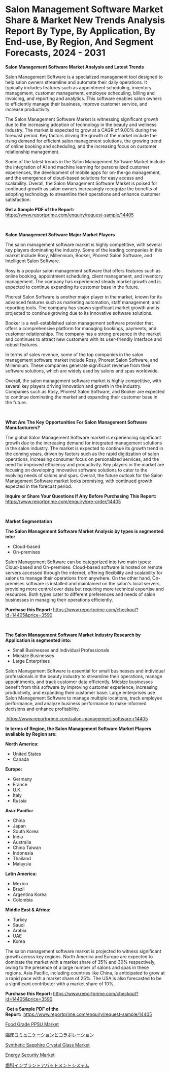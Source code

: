 <p><h1>Salon Management Software Market Share & Market New Trends Analysis Report By Type, By Application, By End-use, By Region, And Segment Forecasts, 2024 - 2031</h1></p><p><strong>Salon Management Software Market Analysis and Latest Trends</strong></p>
<p><p>Salon Management Software is a specialized management tool designed to help salon owners streamline and automate their daily operations. It typically includes features such as appointment scheduling, inventory management, customer management, employee scheduling, billing and invoicing, and reporting and analytics. This software enables salon owners to efficiently manage their business, improve customer service, and increase productivity.</p><p>The Salon Management Software Market is witnessing significant growth due to the increasing adoption of technology in the beauty and wellness industry. The market is expected to grow at a CAGR of 9.00% during the forecast period. Key factors driving the growth of the market include the rising demand for efficient salon management solutions, the growing trend of online booking and scheduling, and the increasing focus on customer relationship management.</p><p>Some of the latest trends in the Salon Management Software Market include the integration of AI and machine learning for personalized customer experiences, the development of mobile apps for on-the-go management, and the emergence of cloud-based solutions for easy access and scalability. Overall, the Salon Management Software Market is poised for continued growth as salon owners increasingly recognize the benefits of adopting technology to streamline their operations and enhance customer satisfaction.</p></p>
<p><strong>Get a Sample PDF of the Report:&nbsp;</strong> <a href="https://www.reportprime.com/enquiry/request-sample/14405">https://www.reportprime.com/enquiry/request-sample/14405</a></p>
<p>&nbsp;</p>
<p><strong>Salon Management Software Major Market Players</strong></p>
<p><p>The salon management software market is highly competitive, with several key players dominating the industry. Some of the leading companies in this market include Rosy, Millennium, Booker, Phorest Salon Software, and Intelligent Salon Software.</p><p>Rosy is a popular salon management software that offers features such as online booking, appointment scheduling, client management, and inventory management. The company has experienced steady market growth and is expected to continue expanding its customer base in the future. </p><p>Phorest Salon Software is another major player in the market, known for its advanced features such as marketing automation, staff management, and reporting tools. The company has shown significant market growth and is projected to continue growing due to its innovative software solutions.</p><p>Booker is a well-established salon management software provider that offers a comprehensive platform for managing bookings, payments, and customer relationships. The company has a strong presence in the market and continues to attract new customers with its user-friendly interface and robust features.</p><p>In terms of sales revenue, some of the top companies in the salon management software market include Rosy, Phorest Salon Software, and Millennium. These companies generate significant revenue from their software solutions, which are widely used by salons and spas worldwide.</p><p>Overall, the salon management software market is highly competitive, with several key players driving innovation and growth in the industry. Companies such as Rosy, Phorest Salon Software, and Booker are expected to continue dominating the market and expanding their customer base in the future.</p></p>
<p>&nbsp;</p>
<p><strong>What Are The Key Opportunities For Salon Management Software Manufacturers?</strong></p>
<p><p>The global Salon Management Software market is experiencing significant growth due to the increasing demand for integrated management solutions in the salon industry. The market is expected to continue its growth trend in the coming years, driven by factors such as the rapid digitization of salon operations, increasing consumer focus on personalized services, and the need for improved efficiency and productivity. Key players in the market are focusing on developing innovative software solutions to cater to the evolving needs of salons and spas. Overall, the future outlook for the Salon Management Software market looks promising, with continued growth expected in the forecast period.</p></p>
<p><strong>Inquire or Share Your Questions If Any Before Purchasing This Report:</strong> <a href="https://www.reportprime.com/enquiry/pre-order/14405">https://www.reportprime.com/enquiry/pre-order/14405</a></p>
<p>&nbsp;</p>
<p><strong>Market Segmentation</strong></p>
<p><strong>The Salon Management Software Market Analysis by types is segmented into:</strong></p>
<p><ul><li>Cloud-based</li><li>On-premises</li></ul></p>
<p><p>Salon Management Software can be categorized into two main types: Cloud-based and On-premises. Cloud-based software is hosted on remote servers accessed through the internet, offering flexibility and scalability for salons to manage their operations from anywhere. On the other hand, On-premises software is installed and maintained on the salon's local servers, providing more control over data but requiring more technical expertise and resources. Both types cater to different preferences and needs of salon businesses in managing their operations efficiently.</p></p>
<p><strong>Purchase this Report:&nbsp;</strong><a href="https://www.reportprime.com/checkout?id=14405&price=3590">https://www.reportprime.com/checkout?id=14405&price=3590</a></p>
<p>&nbsp;</p>
<p><strong>The Salon Management Software Market Industry Research by Application is segmented into:</strong></p>
<p><ul><li>Small Businesses and Individual Professionals</li><li>Midsize Businesses</li><li>Large Enterprises</li></ul></p>
<p><p>Salon Management Software is essential for small businesses and individual professionals in the beauty industry to streamline their operations, manage appointments, and track customer data efficiently. Midsize businesses benefit from this software by improving customer experience, increasing productivity, and expanding their customer base. Large enterprises use Salon Management Software to manage multiple locations, track employee performance, and analyze business performance to make informed decisions and enhance profitability.</p></p>
<p><a href="https://www.reportprime.com/salon-management-software-r14405">&nbsp;https://www.reportprime.com/salon-management-software-r14405</a></p>
<p><strong>In terms of Region, the Salon Management Software Market Players available by Region are:</strong></p>
<p>
    <p> <strong> North America: </strong>
        <ul>
            <li>United States</li>
            <li>Canada</li>
        </ul>
        </p> 
    <p> <strong> Europe: </strong>
        <ul>
            <li>Germany</li>
            <li>France</li>
            <li>U.K.</li>
            <li>Italy</li>
            <li>Russia</li>
        </ul>
        </p> 
    <p> <strong> Asia-Pacific: </strong>
        <ul>
            <li>China</li>
            <li>Japan</li>
            <li>South Korea</li>
            <li>India</li>
            <li>Australia</li>
            <li>China Taiwan</li>
            <li>Indonesia</li>
            <li>Thailand</li>
            <li>Malaysia</li>
        </ul>
        </p> 
    <p> <strong> Latin America: </strong>
        <ul>
            <li>Mexico</li>
            <li>Brazil</li>
            <li>Argentina Korea</li>
            <li>Colombia</li>
        </ul>
        </p> 
    <p> <strong> Middle East & Africa: </strong>
        <ul>
            <li>Turkey</li>
            <li>Saudi</li>
            <li>Arabia</li>
            <li>UAE</li>
            <li>Korea</li>
        </ul>
    </p>
    </p>
<p><p>The salon management software market is projected to witness significant growth across key regions. North America and Europe are expected to dominate the market with a market share of 35% and 30% respectively, owing to the presence of a large number of salons and spas in these regions. Asia Pacific, including countries like China, is anticipated to grow at a rapid pace with a market share of 25%. The USA is also forecasted to be a significant contributor with a market share of 10%.</p></p>
<p><strong>Purchase this Report: </strong><a href="https://www.reportprime.com/checkout?id=14405&price=3590">https://www.reportprime.com/checkout?id=14405&price=3590</a></p>
<p>&nbsp;<strong>Get a Sample PDF of the Report:&nbsp;&nbsp;</strong><a href="https://www.reportprime.com/enquiry/request-sample/14405">https://www.reportprime.com/enquiry/request-sample/14405</a></p>
<p><strong></strong></p>
<p><p><a href="https://medium.com/@max.sanderson5645/food-grade-ppsu-market-investigation-industry-evolution-and-forecast-till-2031-e47682fd197e">Food Grade PPSU Market</a></p><p><a href="https://medium.com/@rodhoppe07/%E3%82%B0%E3%83%AD%E3%83%BC%E3%83%90%E3%83%AB%E8%87%A8%E5%BA%8A%E3%82%B3%E3%83%9F%E3%83%A5%E3%83%8B%E3%82%B1%E3%83%BC%E3%82%B7%E3%83%A7%E3%83%B3%E3%81%8A%E3%82%88%E3%81%B3%E3%82%B3%E3%83%A9%E3%83%9C%E3%83%AC%E3%83%BC%E3%82%B7%E3%83%A7%E3%83%B3%E5%B8%82%E5%A0%B4%E3%81%AE%E5%B0%86%E6%9D%A5%E5%8B%95%E5%90%91-2024%E5%B9%B4%E3%81%8B%E3%82%892031%E5%B9%B4%E3%81%BE%E3%81%A7%E3%81%AE%E5%B8%82%E5%A0%B4%E6%B4%9E%E5%AF%9F%E3%81%A8%E5%88%86%E6%9E%90-122%E3%83%9A%E3%83%BC%E3%82%B8%E3%81%AB%E3%82%8F%E3%81%9F%E3%82%8B-056c59528260">臨床コミュニケーションとコラボレーション</a></p><p><a href="https://medium.com/@colin.burgess8756/global-synthetic-sapphire-crystal-glass-market-share-and-growth-opportunities-and-market-size-4764c74fba59">Synthetic Sapphire Crystal Glass Market</a></p><p><a href="https://issuu.com/reportprime-2/docs/energy-security-market-size-2030.pptx">Energy Security Market</a></p><p><a href="https://medium.com/@jaylonlesch1993/%E3%82%B0%E3%83%AD%E3%83%BC%E3%83%90%E3%83%AB%E3%83%87%E3%83%B3%E3%82%BF%E3%83%AB%E3%82%A4%E3%83%B3%E3%83%97%E3%83%A9%E3%83%B3%E3%83%88%E3%82%A2%E3%83%90%E3%83%83%E3%83%88%E3%83%A1%E3%83%B3%E3%83%88%E3%82%B7%E3%82%B9%E3%83%86%E3%83%A0%E5%B8%82%E5%A0%B4%E3%81%AE%E5%8C%85%E6%8B%AC%E7%9A%84%E5%88%86%E6%9E%90-%E6%88%90%E9%95%B7%E3%83%88%E3%83%AC%E3%83%B3%E3%83%89-%E5%B8%82%E5%A0%B4%E4%BA%88%E6%B8%AC-2024%E5%B9%B4-2031%E5%B9%B4-50b98399810f">歯科インプラントアバットメントシステム</a></p></p>
